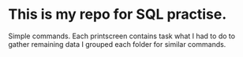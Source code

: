 # This is my repo for SQL practise.
Simple commands. Each printscreen contains task what I had to do to gather remaining data
I grouped each folder for similar commands.
